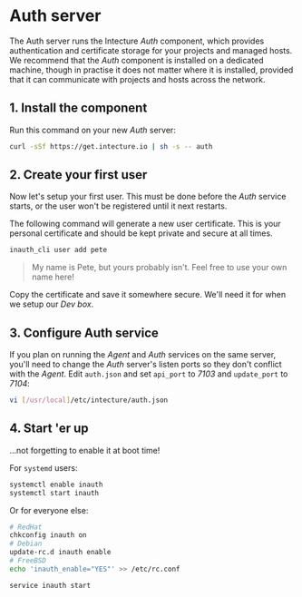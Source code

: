 # Auth server

The Auth server runs the Intecture _Auth_ component, which provides authentication and certificate storage for your projects and managed hosts. We recommend that the _Auth_ component is installed on a dedicated machine, though in practise it does not matter where it is installed, provided that it can communicate with projects and hosts across the network.

## 1. Install the component

Run this command on your new _Auth_ server:

```bash
curl -sSf https://get.intecture.io | sh -s -- auth
```

## 2. Create your first user

Now let's setup your first user. This must be done before the _Auth_ service starts, or the user won't be registered until it next restarts.

The following command will generate a new user certificate. This is your personal certificate and should be kept private and secure at all times.

```bash
inauth_cli user add pete
```

> My name is Pete, but yours probably isn't. Feel free to use your own name here!

Copy the certificate and save it somewhere secure. We'll need it for when we setup our _Dev box_.

## 3. Configure Auth service

If you plan on running the _Agent_ and _Auth_ services on the same server, you'll need to change the _Auth_ server's listen ports so they don't conflict with the _Agent_. Edit `auth.json` and set `api_port` to _7103_ and `update_port` to _7104_:

```bash
vi [/usr/local]/etc/intecture/auth.json
```

## 4. Start 'er up

...not forgetting to enable it at boot time!

For `systemd` users:

```bash
systemctl enable inauth
systemctl start inauth
```

Or for everyone else:

```bash
# RedHat
chkconfig inauth on
# Debian
update-rc.d inauth enable
# FreeBSD
echo 'inauth_enable="YES"' >> /etc/rc.conf

service inauth start
```
